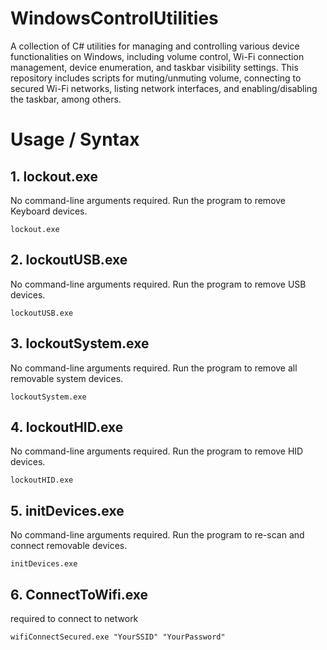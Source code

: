 # WindowsControlUtilities

A collection of C# utilities for managing and controlling various device functionalities on Windows, including volume control, Wi-Fi connection management, device enumeration, and taskbar visibility settings. This repository includes scripts for muting/unmuting volume, connecting to secured Wi-Fi networks, listing network interfaces, and enabling/disabling the taskbar, among others.

# Usage / Syntax

## 1. lockout.exe
No command-line arguments required. Run the program to remove Keyboard devices.
```
lockout.exe
```

## 2. lockoutUSB.exe
No command-line arguments required. Run the program to remove USB devices.
```
lockoutUSB.exe
```

## 3. lockoutSystem.exe
No command-line arguments required. Run the program to remove all removable system devices.
```
lockoutSystem.exe
```

## 4. lockoutHID.exe
No command-line arguments required. Run the program to remove HID devices.
```
lockoutHID.exe
```

## 5. initDevices.exe 
No command-line arguments required. Run the program to re-scan and connect removable devices.
```
initDevices.exe
```

## 6. ConnectToWifi.exe 
<SSID> <password> required to connect to network
```
wifiConnectSecured.exe "YourSSID" "YourPassword"
```
